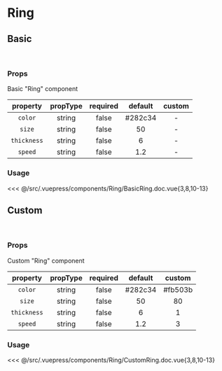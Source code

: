 # Ring

## **Basic**

<br>
<client-only>
<Ring />
</client-only>

### Props

Basic "Ring" component

|  property   | propType | required | default | custom |
| :---------: | :------: | :------: | :-----: | :----: |
|   `color`   |  string  |  false   | #282c34 |   -    |
|   `size`    |  string  |  false   |   50    |   -    |
| `thickness` |  string  |  false   |    6    |   -    |
|   `speed`   |  string  |  false   |   1.2   |   -    |

### Usage

<<< @/src/.vuepress/components/Ring/BasicRing.doc.vue{3,8,10-13}

## **Custom**

<br>
<client-only>
<Ring color="#fb503b" size="80" thickness="1" speed="3" />
</client-only>

### Props

Custom "Ring" component

|  property   | propType | required | default | custom  |
| :---------: | :------: | :------: | :-----: | :-----: |
|   `color`   |  string  |  false   | #282c34 | #fb503b |
|   `size`    |  string  |  false   |   50    |   80    |
| `thickness` |  string  |  false   |    6    |    1    |
|   `speed`   |  string  |  false   |   1.2   |    3    |

### Usage

<<< @/src/.vuepress/components/Ring/CustomRing.doc.vue{3,8,10-13}
